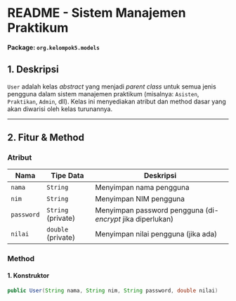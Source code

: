 # **README - Sistem Manajemen Praktikum**

**Package: `org.kelompok5.models`**

## **1. Deskripsi**

`User` adalah kelas _abstract_ yang menjadi _parent class_ untuk semua jenis pengguna dalam sistem manajemen praktikum (misalnya: `Asisten`, `Praktikan`, `Admin`, dll). Kelas ini menyediakan atribut dan method dasar yang akan diwarisi oleh kelas turunannya.

---

## **2. Fitur & Method**

### **Atribut**

| Nama       | Tipe Data          | Deskripsi                                                  |
| ---------- | ------------------ | ---------------------------------------------------------- |
| `nama`     | `String`           | Menyimpan nama pengguna                                    |
| `nim`      | `String`           | Menyimpan NIM pengguna                                     |
| `password` | `String` (private) | Menyimpan password pengguna (di-_encrypt_ jika diperlukan) |
| `nilai`    | `double` (private) | Menyimpan nilai pengguna (jika ada)                        |

### **Method**

#### **1. Konstruktor**

```java
public User(String nama, String nim, String password, double nilai)
```
